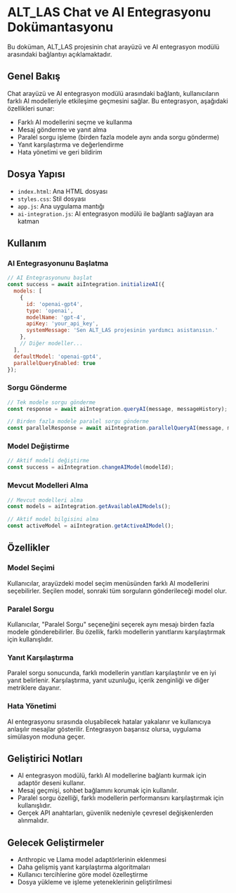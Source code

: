 # ALT_LAS Chat ve AI Entegrasyonu Dokümantasyonu

Bu doküman, ALT_LAS projesinin chat arayüzü ve AI entegrasyon modülü arasındaki bağlantıyı açıklamaktadır.

## Genel Bakış

Chat arayüzü ve AI entegrasyon modülü arasındaki bağlantı, kullanıcıların farklı AI modelleriyle etkileşime geçmesini sağlar. Bu entegrasyon, aşağıdaki özellikleri sunar:

- Farklı AI modellerini seçme ve kullanma
- Mesaj gönderme ve yanıt alma
- Paralel sorgu işleme (birden fazla modele aynı anda sorgu gönderme)
- Yanıt karşılaştırma ve değerlendirme
- Hata yönetimi ve geri bildirim

## Dosya Yapısı

- `index.html`: Ana HTML dosyası
- `styles.css`: Stil dosyası
- `app.js`: Ana uygulama mantığı
- `ai-integration.js`: AI entegrasyon modülü ile bağlantı sağlayan ara katman

## Kullanım

### AI Entegrasyonunu Başlatma

```javascript
// AI Entegrasyonunu başlat
const success = await aiIntegration.initializeAI({
  models: [
    {
      id: 'openai-gpt4',
      type: 'openai',
      modelName: 'gpt-4',
      apiKey: 'your_api_key',
      systemMessage: 'Sen ALT_LAS projesinin yardımcı asistanısın.'
    },
    // Diğer modeller...
  ],
  defaultModel: 'openai-gpt4',
  parallelQueryEnabled: true
});
```

### Sorgu Gönderme

```javascript
// Tek modele sorgu gönderme
const response = await aiIntegration.queryAI(message, messageHistory);

// Birden fazla modele paralel sorgu gönderme
const parallelResponse = await aiIntegration.parallelQueryAI(message, messageHistory, modelIds);
```

### Model Değiştirme

```javascript
// Aktif modeli değiştirme
const success = aiIntegration.changeAIModel(modelId);
```

### Mevcut Modelleri Alma

```javascript
// Mevcut modelleri alma
const models = aiIntegration.getAvailableAIModels();

// Aktif model bilgisini alma
const activeModel = aiIntegration.getActiveAIModel();
```

## Özellikler

### Model Seçimi

Kullanıcılar, arayüzdeki model seçim menüsünden farklı AI modellerini seçebilirler. Seçilen model, sonraki tüm sorguların gönderileceği model olur.

### Paralel Sorgu

Kullanıcılar, "Paralel Sorgu" seçeneğini seçerek aynı mesajı birden fazla modele gönderebilirler. Bu özellik, farklı modellerin yanıtlarını karşılaştırmak için kullanışlıdır.

### Yanıt Karşılaştırma

Paralel sorgu sonucunda, farklı modellerin yanıtları karşılaştırılır ve en iyi yanıt belirlenir. Karşılaştırma, yanıt uzunluğu, içerik zenginliği ve diğer metriklere dayanır.

### Hata Yönetimi

AI entegrasyonu sırasında oluşabilecek hatalar yakalanır ve kullanıcıya anlaşılır mesajlar gösterilir. Entegrasyon başarısız olursa, uygulama simülasyon moduna geçer.

## Geliştirici Notları

- AI entegrasyon modülü, farklı AI modellerine bağlantı kurmak için adaptör deseni kullanır.
- Mesaj geçmişi, sohbet bağlamını korumak için kullanılır.
- Paralel sorgu özelliği, farklı modellerin performansını karşılaştırmak için kullanışlıdır.
- Gerçek API anahtarları, güvenlik nedeniyle çevresel değişkenlerden alınmalıdır.

## Gelecek Geliştirmeler

- Anthropic ve Llama model adaptörlerinin eklenmesi
- Daha gelişmiş yanıt karşılaştırma algoritmaları
- Kullanıcı tercihlerine göre model özelleştirme
- Dosya yükleme ve işleme yeteneklerinin geliştirilmesi
